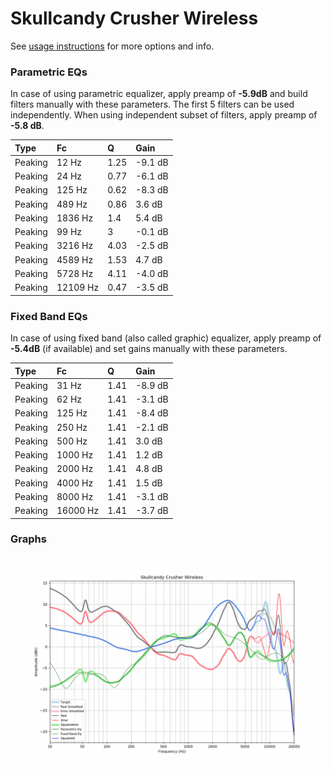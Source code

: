 # Skullcandy Crusher Wireless
See [usage instructions](https://github.com/jaakkopasanen/AutoEq#usage) for more options and info.

### Parametric EQs
In case of using parametric equalizer, apply preamp of **-5.9dB** and build filters manually
with these parameters. The first 5 filters can be used independently.
When using independent subset of filters, apply preamp of **-5.8 dB**.

| Type    | Fc       |    Q | Gain    |
|:--------|:---------|:-----|:--------|
| Peaking | 12 Hz    | 1.25 | -9.1 dB |
| Peaking | 24 Hz    | 0.77 | -6.1 dB |
| Peaking | 125 Hz   | 0.62 | -8.3 dB |
| Peaking | 489 Hz   | 0.86 | 3.6 dB  |
| Peaking | 1836 Hz  | 1.4  | 5.4 dB  |
| Peaking | 99 Hz    | 3    | -0.1 dB |
| Peaking | 3216 Hz  | 4.03 | -2.5 dB |
| Peaking | 4589 Hz  | 1.53 | 4.7 dB  |
| Peaking | 5728 Hz  | 4.11 | -4.0 dB |
| Peaking | 12109 Hz | 0.47 | -3.5 dB |

### Fixed Band EQs
In case of using fixed band (also called graphic) equalizer, apply preamp of **-5.4dB**
(if available) and set gains manually with these parameters.

| Type    | Fc       |    Q | Gain    |
|:--------|:---------|:-----|:--------|
| Peaking | 31 Hz    | 1.41 | -8.9 dB |
| Peaking | 62 Hz    | 1.41 | -3.1 dB |
| Peaking | 125 Hz   | 1.41 | -8.4 dB |
| Peaking | 250 Hz   | 1.41 | -2.1 dB |
| Peaking | 500 Hz   | 1.41 | 3.0 dB  |
| Peaking | 1000 Hz  | 1.41 | 1.2 dB  |
| Peaking | 2000 Hz  | 1.41 | 4.8 dB  |
| Peaking | 4000 Hz  | 1.41 | 1.5 dB  |
| Peaking | 8000 Hz  | 1.41 | -3.1 dB |
| Peaking | 16000 Hz | 1.41 | -3.7 dB |

### Graphs
![](./Skullcandy%20Crusher%20Wireless.png)